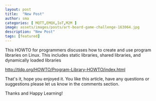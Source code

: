 ```yaml
---
layout: post
title:  "New Post"
author: sma
categories: [ MQTT,EMQX,IoT,M2M ]
image: assets/images/posts/art-board-game-challenge-163064.jpg
description: "New Post"
tags: [featured]
---
```


This HOWTO for programmers discusses how to create and use program libraries on Linux. This includes static libraries, shared libraries, and dynamically loaded libraries 

http://tldp.org/HOWTO/Program-Library-HOWTO/index.html



That's it, hope you enjoyed it. You like this article, have any questions or suggestions please let us know in the comments section.

Thanks and Happy Learning!
